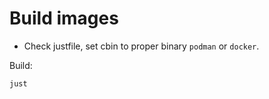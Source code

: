 # Build images

* Check justfile, set cbin to proper binary `podman` or `docker`.

Build:
```
just
```
